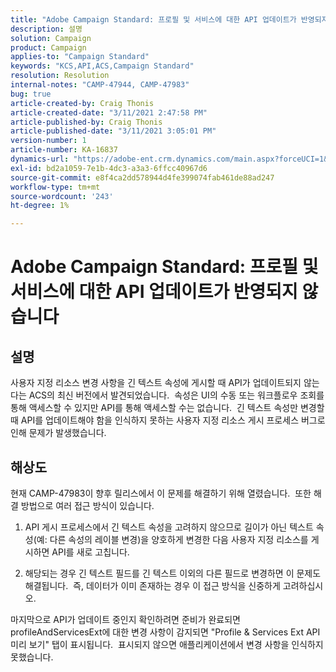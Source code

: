 ```yaml
---
title: "Adobe Campaign Standard: 프로필 및 서비스에 대한 API 업데이트가 반영되지 않습니다."
description: 설명
solution: Campaign
product: Campaign
applies-to: "Campaign Standard"
keywords: "KCS,API,ACS,Campaign Standard"
resolution: Resolution
internal-notes: "CAMP-47944, CAMP-47983"
bug: true
article-created-by: Craig Thonis
article-created-date: "3/11/2021 2:47:58 PM"
article-published-by: Craig Thonis
article-published-date: "3/11/2021 3:05:01 PM"
version-number: 1
article-number: KA-16837
dynamics-url: "https://adobe-ent.crm.dynamics.com/main.aspx?forceUCI=1&pagetype=entityrecord&etn=knowledgearticle&id=9e584fc3-7882-eb11-a812-000d3a3b2c6b"
exl-id: bd2a1059-7e1b-4dc3-a3a3-6ffcc40967d6
source-git-commit: e8f4ca2dd578944d4fe399074fab461de88ad247
workflow-type: tm+mt
source-wordcount: '243'
ht-degree: 1%

---
```


# Adobe Campaign Standard: 프로필 및 서비스에 대한 API 업데이트가 반영되지 않습니다

## 설명


사용자 지정 리소스 변경 사항을 긴 텍스트 속성에 게시할 때 API가 업데이트되지 않는다는 ACS의 최신 버전에서 발견되었습니다.  속성은 UI의 수동 또는 워크플로우 조회를 통해 액세스할 수 있지만 API를 통해 액세스할 수는 없습니다.  긴 텍스트 속성만 변경할 때 API를 업데이트해야 함을 인식하지 못하는 사용자 지정 리소스 게시 프로세스 버그로 인해 문제가 발생했습니다.


## 해상도


현재 CAMP-47983이 향후 릴리스에서 이 문제를 해결하기 위해 열렸습니다.  또한 해결 방법으로 여러 접근 방식이 있습니다.

1) API 게시 프로세스에서 긴 텍스트 속성을 고려하지 않으므로 길이가 아닌 텍스트 속성(예: 다른 속성의 레이블 변경)을 양호하게 변경한 다음 사용자 지정 리소스를 게시하면 API를 새로 고칩니다.

2) 해당되는 경우 긴 텍스트 필드를 긴 텍스트 이외의 다른 필드로 변경하면 이 문제도 해결됩니다.  즉, 데이터가 이미 존재하는 경우 이 접근 방식을 신중하게 고려하십시오.



마지막으로 API가 업데이트 중인지 확인하려면 준비가 완료되면 profileAndServicesExt에 대한 변경 사항이 감지되면 &quot;Profile &amp; Services Ext API 미리 보기&quot; 탭이 표시됩니다.  표시되지 않으면 애플리케이션에서 변경 사항을 인식하지 못했습니다.
